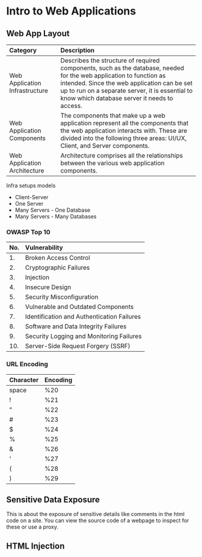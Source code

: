 # Intro to Web Applications

## Web App Layout

|Category |	Description|
|:--------|:------------|
|Web Application Infrastructure 	|Describes the structure of required components, such as the database, needed for the web application to function as intended. Since the web application can be set up to run on a separate server, it is essential to know which database server it needs to access.|
|Web Application Components 	|The components that make up a web application represent all the components that the web application interacts with. These are divided into the following three areas: UI/UX, Client, and Server components.|
|Web Application Architecture 	|Architecture comprises all the relationships between the various web application components.|

Infra setups models

- Client-Server
- One Server
- Many Servers - One Database
- Many Servers - Many Databases

### OWASP Top 10

|No. 	|Vulnerability|
|:--------|:------------|
|1. |	Broken Access Control|
|2. |	Cryptographic Failures|
|3. 	|Injection|
|4. 	|Insecure Design|
|5. 	|Security Misconfiguration|
|6. 	|Vulnerable and Outdated Components|
|7. 	|Identification and Authentication Failures|
|8. 	|Software and Data Integrity Failures|
|9. 	|Security Logging and Monitoring Failures|
|10. |	Server-Side Request Forgery (SSRF)|


### URL Encoding
|Character |	Encoding|
|:--------|:------------|
|space 	|%20|
|! |	%21|
|" 	|%22|
|# 	|%23|
|$ 	|%24|
|% 	|%25|
|& 	|%26|
|' 	|%27|
|( 	|%28|
|) 	|%29|

## Sensitive Data Exposure

This is about the exposure of sensitive details like comments in the html code on a site. You can view the source code of a webpage to inspect for these or use a proxy. 

## HTML Injection
